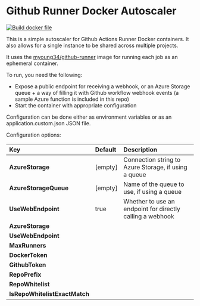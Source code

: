 # Github Runner Docker Autoscaler

[![Build docker file](https://github.com/ofcoursedude/github-actions-autoscaler/actions/workflows/docker-image.yml/badge.svg)](https://github.com/ofcoursedude/github-actions-autoscaler/actions/workflows/docker-image.yml)

This is a simple autoscaler for Github Actions Runner Docker containers. It also allows for a single instance to be shared across multiple projects.

It uses the [myoung34/github-runner](http://github.com/myoung34/github-runner) image for running each job as an ephemeral container.

To run, you need the following:
- Expose a public endpoint for receiving a webhook, or an Azure Storage queue + a way of filling it with Github workflow webhook events (a sample Azure function is included in this repo)
- Start the container with appropriate configuration

Configuration can be done either as environment variables or as an application.custom.json JSON file.

Configuration options:


| **Key** | **Default** | **Description** |
| :--- | :--- | :--- |
| **AzureStorage** | [empty] | Connection string to Azure Storage, if using a queue |
| **AzureStorageQueue** | [empty] | Name of the queue to use, if using a queue |
| **UseWebEndpoint** | true | Whether to use an endpoint for directly calling a webhook |
| **AzureStorage** | 
| **UseWebEndpoint** | 
| **MaxRunners** | 
| **DockerToken** | 
| **GithubToken** | 
| **RepoPrefix** | 
| **RepoWhitelist** | 
| **IsRepoWhitelistExactMatch** |  